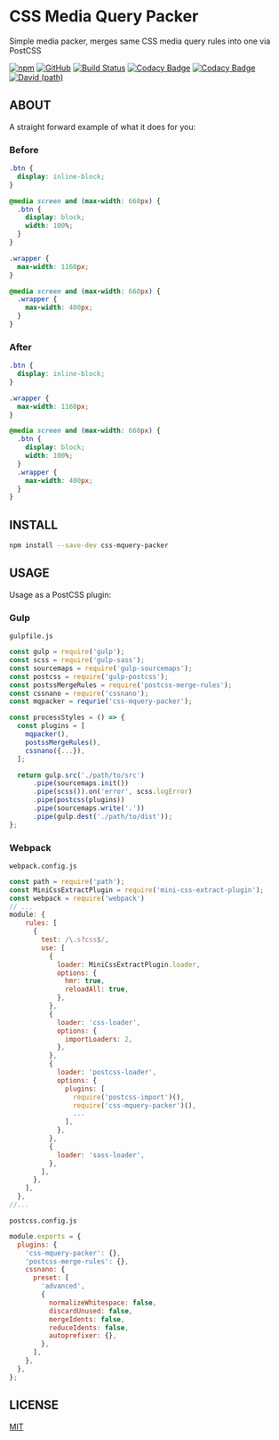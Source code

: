 # CSS Media Query Packer

Simple media packer, merges same CSS media query rules into one via PostCSS

[![npm](https://img.shields.io/npm/v/css-mquery-packer)](https://www.npmjs.com/package/css-mquery-packer)
[![GitHub](https://img.shields.io/github/license/n19htz/css-mquery-packer)](https://github.com/n19htz/css-mquery-packer/blob/master/LICENSE)
[![Build Status](https://travis-ci.org/n19htz/css-mquery-packer.svg?branch=master)](https://travis-ci.org/n19htz/css-mquery-packer)
[![Codacy Badge](https://api.codacy.com/project/badge/Coverage/bf67a8c3a0004d619a64eb5ba21abd28)](https://www.codacy.com/manual/n19htz/css-mquery-packer?utm_source=github.com&utm_medium=referral&utm_content=n19htz/css-mquery-packer&utm_campaign=Badge_Coverage)
[![Codacy Badge](https://api.codacy.com/project/badge/Coverage/2c3985601ce1436dbc26800b3642ca68)](https://www.codacy.com/manual/n19htz/css-mquery-packer?utm_source=github.com&utm_medium=referral&utm_content=n19htz/css-mquery-packer&utm_campaign=Badge_Coverage)
[![David (path)](https://img.shields.io/david/n19htz/css-mquery-packer)](https://david-dm.org/n19htz/css-mquery-packer)

## ABOUT

A straight forward example of what it does for you:

### Before

```css
.btn {
  display: inline-block;
}

@media screen and (max-width: 660px) {
  .btn {
    display: block;
    width: 100%;
  }
}

.wrapper {
  max-width: 1160px;
}

@media screen and (max-width: 660px) {
  .wrapper {
    max-width: 400px;
  }
}
```

### After

```css
.btn {
  display: inline-block;
}

.wrapper {
  max-width: 1160px;
}

@media screen and (max-width: 660px) {
  .btn {
    display: block;
    width: 100%;
  }
  .wrapper {
    max-width: 400px;
  }
}
```

## INSTALL

```bash
npm install --save-dev css-mquery-packer
```

## USAGE

Usage as a PostCSS plugin:

### Gulp

`gulpfile.js`

```javascript
const gulp = require('gulp');
const scss = require('gulp-sass');
const sourcemaps = require('gulp-sourcemaps');
const postcss = require('gulp-postcss');
const postssMergeRules = require('postcss-merge-rules');
const cssnano = require('cssnano');
const mqpacker = requrie('css-mquery-packer');

const processStyles = () => {
  const plugins = [
    mqpacker(),
    postssMergeRules(),
    cssnano({...}),
  ];

  return gulp.src('./path/to/src')
      .pipe(sourcemaps.init())
      .pipe(scss()).on('error', scss.logError)
      .pipe(postcss(plugins))
      .pipe(sourcemaps.write('.'))
      .pipe(gulp.dest('./path/to/dist'));
};
```

### Webpack

`webpack.config.js`

```javascript
const path = require('path');
const MiniCssExtractPlugin = require('mini-css-extract-plugin');
const webpack = require('webpack')
// ...
module: {
    rules: [
      {
        test: /\.s?css$/,
        use: [
          {
            loader: MiniCssExtractPlugin.loader,
            options: {
              hmr: true,
              reloadAll: true,
            },
          },
          {
            loader: 'css-loader',
            options: {
              importLoaders: 2,
            },
          },
          {
            loader: 'postcss-loader',
            options: {
              plugins: [
                require('postcss-import')(),
                require('css-mquery-packer')(),
                ...
              ],
            },
          },
          {
            loader: 'sass-loader',
          },
        ],
      },
    ],
  },
//...
```

`postcss.config.js`

```javascript
module.exports = {
  plugins: {
    'css-mquery-packer': {},
    'postcss-merge-rules': {},
    cssnano: {
      preset: [
        'advanced',
        {
          normalizeWhitespace: false,
          discardUnused: false,
          mergeIdents: false,
          reduceIdents: false,
          autoprefixer: {},
        },
      ],
    },
  },
};
```

## LICENSE

[MIT](https://github.com/n19htz/css-mquery-packer/blob/master/LICENSE)
